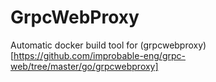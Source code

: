 # GrpcWebProxy

Automatic docker build tool for (grpcwebproxy)[https://github.com/improbable-eng/grpc-web/tree/master/go/grpcwebproxy]
